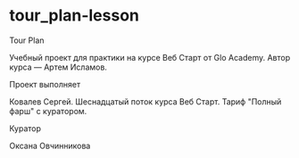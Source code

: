 # tour_plan-lesson
Tour Plan

Учебный проект для практики на курсе Веб Старт от Glo Academy. Автор курса — Артем Исламов.

Проект выполняет

Ковалев Сергей. Шеснадцатый поток курса Веб Старт. Тариф "Полный фарш" с куратором.

Куратор

Оксана Овчинникова
